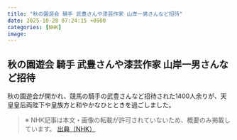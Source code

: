 ```yaml
---
title: "秋の園遊会 騎手 武豊さんや漆芸作家 山岸一男さんなど招待"
date: 2025-10-28 07:24:15 +0900
categories: [NHK]
image: 
---
```

## 秋の園遊会 騎手 武豊さんや漆芸作家 山岸一男さんなど招待

秋の園遊会が開かれ、競馬の騎手の武豊さんなど招待された1400人余りが、天皇皇后両陛下や皇族方と和やかなひとときを過ごしました。

> ※ NHK記事は本文・画像の転載が許可されていないため、概要のみ掲載しています。
[出典（NHK）](http://www3.nhk.or.jp/news/html/20251028/k10014961341000.html)
